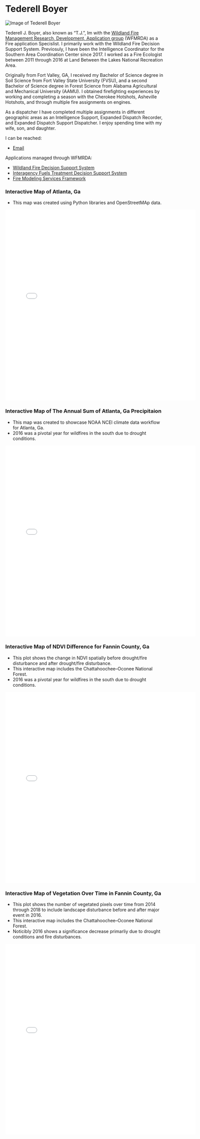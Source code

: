 # Tederell Boyer
![Image of Tederell Boyer](https://wfmrda.nwcg.gov/sites/default/files/images/StaffBios/TJ_Boyer.jpg)


Tederell J. Boyer, also known as “T.J.”, Im with the [Wildland Fire Management Research, Development, Application group](https://wfmrda.nwcg.gov/) (WFMRDA) as a Fire application Specislist. I primarily work with the Wildland Fire Decision Support System. Previosuly, I have been the Intelligence Coordinator for the Southern Area Coordination Center since 2017. I worked as a Fire Ecologist between 2011 through 2016 at Land Between the Lakes National Recreation Area. 

Originally from Fort Valley, GA, I received my Bachelor of Science degree in Soil Science from Fort Valley State University (FVSU), and a second Bachelor of Science degree in Forest Science from Alabama Agricultural and Mechanical University (AAMU).  I obtained firefighting experiences by working and completing a season with the Cherokee Hotshots, Asheville Hotshots, and through multiple fire assignments on engines. 

As a dispatcher I have completed multiple assignments in different geographic areas as an Intelligence Support, Expanded Dispatch Recorder, and Expanded Dispatch Support Dispatcher. I enjoy spending time with my wife, son, and daughter.

I can be reached:
* [Email](mailto:tederell.boyer@usda.gov)

Applications managed through WFMRDA:
* [Wildland Fire Decision Support System](https://wfdss.firenet.gov/help/Content/Home.htm)
* [Interagency Fuels Treatment Decision Support System](https://iftdss.firenet.gov/iftdss2/#/landing)
* [Fire Modeling Services Framework](https://fmsf2.firenet.gov/)

### Interactive Map of Atlanta, Ga
* This map was created using Python libraries and OpenStreetMAp data.
  
<embed type="text/html" src="/img/atl.html" width="600" height="600">

### Interactive Map of The Annual Sum of Atlanta, Ga Precipitaion
* This map was created to showcase NOAA NCEI climate data workflow for Atlanta, Ga.
* 2016 was a pivotal year for wildfires in the south due to drought conditions.
  
<embed type="text/html" src="/img/annualsumclimate_plot.html" width="600" height="600">

### Interactive Map of NDVI Difference for Fannin County, Ga
* This plot shows the change in NDVI spatially before drought/fire disturbance and after drought/fire disturbance.
* This interactive map includes the Chattahoochee–Oconee National Forest.
* 2016 was a pivotal year for wildfires in the south due to drought conditions.
  
<embed type="text/html" src="/img/NDVI_Difference_Fannin_County.html" width="600" height="600">

### Interactive Map of Vegetation Over Time in Fannin County, Ga
* This plot shows the number of vegetated pixels over time from 2014 through 2018 to include landscape disturbance before and after major event in 2016.
* This interactive map includes the Chattahoochee–Oconee National Forest.
* Noticibly 2016 shows a significance decrease primarliy due to drought conditions and fire disturbances. 
  
<embed type="text/html" src="/img/Vegetation_over_time_in_Fannin_County.html" width="600" height="600">
